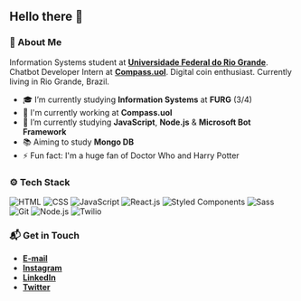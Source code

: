## Hello there 👋

### 🤔 About Me
Information Systems student at **[Universidade Federal do Rio Grande](https://www.furg.br/en/)**. Chatbot Developer Intern at **[Compass.uol](https://www.compass.uol/)**. Digital coin enthusiast. Currently living in Rio Grande, Brazil.

* 🎓 I’m currently studying **Information Systems** at **FURG** (3/4)
* 🏢 I'm currently working at **Compass.uol**
* 🌱 I’m currently studying **JavaScript**, **Node.js** & **Microsoft Bot Framework**
* 📚 Aiming to study **Mongo DB**
* ⚡ Fun fact: I'm a huge fan of Doctor Who and Harry Potter

### ⚙️ Tech Stack
![HTML](https://img.shields.io/badge/-HTML-05122A?style=flat&logo=html5)
![CSS](https://img.shields.io/badge/-CSS-05122A?style=flat&logo=css3)
![JavaScript](https://img.shields.io/badge/-JavaScript-05122A?style=flat&logo=javascript)
![React.js](https://img.shields.io/badge/-React.js-05122A?style=flat&logo=react)
![Styled Components](https://img.shields.io/badge/-Styled%20Components-05122A?style=flat&logo=styled-components)
![Sass](https://img.shields.io/badge/-Sass-05122A?style=flat&logo=sass)
![Git](https://img.shields.io/badge/-Git-05122A?style=flat&logo=git)
![Node.js](https://img.shields.io/badge/-Node.js-05122A?style=flat&logo=node.js)
![Twilio](https://img.shields.io/badge/-Twilio-05122A?style=flat&logo=twilio)

### 📬 Get in Touch
* **[E-mail](mailto:samuel_gomes26@hotmail.com)**
* **[Instagram](https://instagram.com/samuelgomes0)**
* **[LinkedIn](https://linkedin.com/in/samuelgomes0/)**
* **[Twitter](https://twitter.com/samuelgomes0)**
